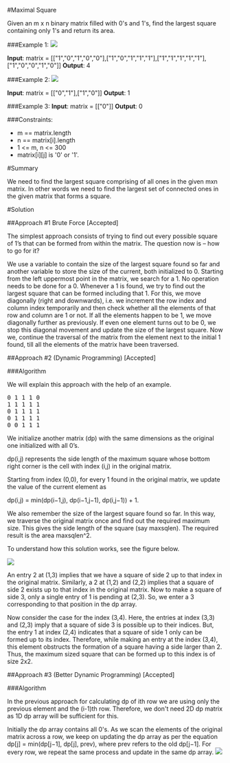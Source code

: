 #Maximal Square

Given an m x n binary matrix filled with 0's and 1's, find the largest square containing only 1's and return its area.

###Example 1:
![](https://assets.leetcode.com/uploads/2020/11/26/max1grid.jpg)

**Input**: matrix = [["1","0","1","0","0"],["1","0","1","1","1"],["1","1","1","1","1"],["1","0","0","1","0"]]
**Output**: 4

###Example 2:
![](https://assets.leetcode.com/uploads/2020/11/26/max2grid.jpg)

**Input**: matrix = [["0","1"],["1","0"]]
**Output**: 1

###Example 3:
**Input**: matrix = [["0"]]
**Output**: 0

###Constraints:
* m == matrix.length
* n == matrix[i].length
* 1 <= m, n <= 300
* matrix[i][j] is '0' or '1'.

#Summary

We need to find the largest square comprising of all ones in the given mxn matrix. In other words we need to find
the largest set of connected ones in the given matrix that forms a square.

#Solution

##Approach #1 Brute Force [Accepted]

The simplest approach consists of trying to find out every possible square of 1’s that can be formed from within
the matrix. The question now is – how to go for it?

We use a variable to contain the size of the largest square found so far and another variable to store the size of
the current, both initialized to 0. Starting from the left uppermost point in the matrix, we search for a 1. No operation
needs to be done for a 0. Whenever a 1 is found, we try to find out the largest square that can be formed including
that 1. For this, we move diagonally (right and downwards), i.e. we increment the row index and column index
temporarily and then check whether all the elements of that row and column are 1 or not. If all the elements happen
to be 1, we move diagonally further as previously. If even one element turns out to be 0, we stop this diagonal movement
and update the size of the largest square. Now we, continue the traversal of the matrix from the element next to
the initial 1 found, till all the elements of the matrix have been traversed.

##Approach #2 (Dynamic Programming) [Accepted]

###Algorithm

We will explain this approach with the help of an example.
<pre>
0 1 1 1 0
1 1 1 1 1
0 1 1 1 1
0 1 1 1 1
0 0 1 1 1
</pre>

We initialize another matrix (dp) with the same dimensions as the original one initialized with all 0’s.

dp(i,j) represents the side length of the maximum square whose bottom right corner is the cell with index (i,j) in
the original matrix.

Starting from index (0,0), for every 1 found in the original matrix, we update the value of the current element as

dp(i,j) = min(dp(i−1,j), dp(i−1,j−1), dp(i,j−1)) + 1.

We also remember the size of the largest square found so far. In this way, we traverse the original matrix once and
find out the required maximum size. This gives the side length of the square (say maxsqlen). The required result is
the area maxsqlen^2.

To understand how this solution works, see the figure below.

![](https://leetcode.com/media/original_images/221_Maximal_Square.PNG?raw=true)

An entry 2 at (1,3) implies that we have a square of side 2 up to that index in the original matrix. Similarly, a 2
at (1,2) and (2,2) implies that a square of side 2 exists up to that index in the original matrix. Now to make a square
of side 3, only a single entry of 1 is pending at (2,3). So, we enter a 3 corresponding to that position in the dp array.

Now consider the case for the index (3,4). Here, the entries at index (3,3) and (2,3) imply that a square of side 3 is
possible up to their indices. But, the entry 1 at index (2,4) indicates that a square of side 1 only can be formed up to
its index. Therefore, while making an entry at the index (3,4), this element obstructs the formation of a square having
a side larger than 2. Thus, the maximum sized square that can be formed up to this index is of size 2x2.

##Approach #3 (Better Dynamic Programming) [Accepted]

###Algorithm

In the previous approach for calculating dp of ith row we are using only the previous element and the (i-1)th row.
Therefore, we don't need 2D dp matrix as 1D dp array will be sufficient for this.

Initially the dp array contains all 0's. As we scan the elements of the original matrix across a row, we keep on
updating the dp array as per the equation dp[j] = min(dp[j−1], dp[j], prev), where prev refers to the old dp[j−1].
For every row, we repeat the same process and update in the same dp array.
![](https://leetcode.com/media/original_images/221_Maximal_Square1.png?raw=true)
